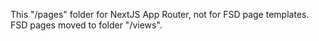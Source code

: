 This "/pages" folder for NextJS App Router, not for FSD page templates.
FSD pages moved to folder "/views".
